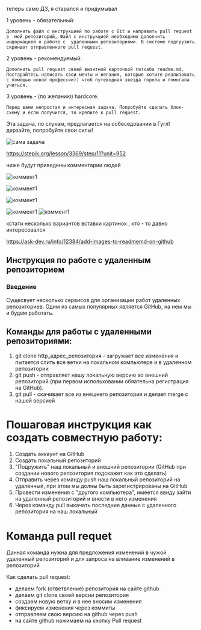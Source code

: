 

теперь само ДЗ, я старался и придумывал


1 уровень - обязательный:

    Дополнить файл с инструкцией по работе с Git и направить pull request в  мой репозиторий, Файл с инструкцией необходимо дополнить информацией о работе с  удаленными репозиториями. В системе подгрузить скриншот отправленного pull request.


2 уровень - рекомендуемый:

    Дополнить pull request своей визитной карточкой гитхаба readme.md. Постарайтесь написать свои мечты и желания, которые хотите реализовать с помощью новой профессии)) чтоб путеводная звезда горела и помогала учиться.

3 уровень - (по желанию) hardcore. 

    Перед вами непростая и интересная задача. Попробуйте сделать блок-схему и если получится, то крепите к pull request.


Эта задача, по слухам, предлагается на собеседовании в Гугл! дерзайте, попробуйте свои силы!

![сама задача](task.png)

https://stepik.org/lesson/3369/step/11?unit=952

ниже будут приведены комментарии людей

![коммент1](kom1.png)

![коммент1](kom4.png)

![коммент1](kom3.png)

![коммент1](kom5.png)
![коммент1](kom2.png)


кстати несколько вариантов вставки картинок , кто - то давно интересовался

https://ask-dev.ru/info/12384/add-images-to-readmemd-on-github

## Инструкция по работе с удаленным репозиторием

### Введение

Сущесвует несколько сервисов для организации работ удаленных репозиториев.
Одим из самых популярных является GitHub, на нем мы и будем работать.

## Команды для работы с удаленными репозиториями:

1. git clone http_адрес_репозитория - загружает все изменения и пытается слить все ветки на локальном компьютере и в удаленном репозитории
2. git push - отправляет нашу локальную версию во внешний репозиторий (при первом испольховании обяательна регистрация на GitHub).
3. git pull - скачивает все из внешнего репозитория и делает merge с нашей версией

# Пошаговая инструкция как создать совместную работу:
1. Создать аккаунт на GitHub
2. Создать локальный репозиторий
3. "Подружить" наш локальный и внешний репозитории (GitHub при создании нового репозитория подскажет как это сделать)
4. Отправить через команду push наш локальный репозиторий на удаленный, при этом мы долны быть зарегистрированы на GitHub
5. Провести изменения с "другого компьютера", имеется ввиду зайти на удаленный репозиторий и внести в него изменения
6. Через команду pull выкачать последние данные с удаленного репозитория на наш локальный 

# Команда pull requet

Данная команда нужна для предложения изменений в чужой удаленный репозиторий и для запроса на вливание изменений в репозиторий

Как сделать pull request:
- делаем fork (ответвление) репозитория на сайте github
- делаем git clone своей версии репозитория
- создаем новую ветку и в нее вносим изменения
- фиксируем изменения через коммиты
- отправляем свою версию на github через push
- на сайте github нажимаем на кнопку Pull request